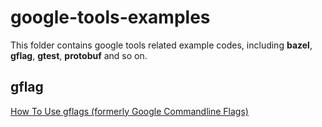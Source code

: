 # google-tools-examples

This folder contains google tools related example codes, including **bazel**, **gflag**, **gtest**, **protobuf** and so on. 

## gflag

[How To Use gflags (formerly Google Commandline Flags)](https://gflags.github.io/gflags/)

